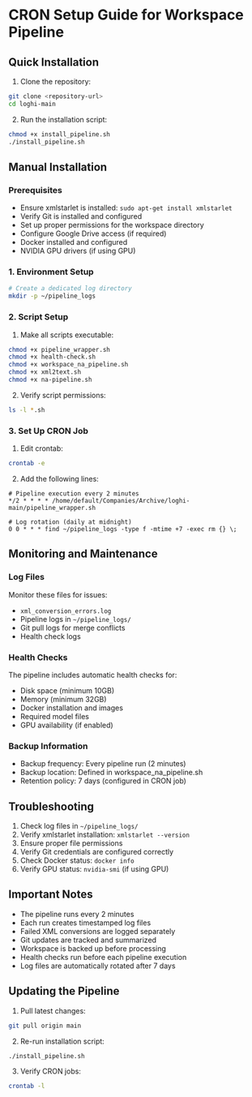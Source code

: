 # CRON Setup Guide for Workspace Pipeline

## Quick Installation
1. Clone the repository:
```bash
git clone <repository-url>
cd loghi-main
```

2. Run the installation script:
```bash
chmod +x install_pipeline.sh
./install_pipeline.sh
```

## Manual Installation

### Prerequisites
- Ensure xmlstarlet is installed: `sudo apt-get install xmlstarlet`
- Verify Git is installed and configured
- Set up proper permissions for the workspace directory
- Configure Google Drive access (if required)
- Docker installed and configured
- NVIDIA GPU drivers (if using GPU)

### 1. Environment Setup
```bash
# Create a dedicated log directory
mkdir -p ~/pipeline_logs
```

### 2. Script Setup
1. Make all scripts executable:
```bash
chmod +x pipeline_wrapper.sh
chmod +x health-check.sh
chmod +x workspace_na_pipeline.sh
chmod +x xml2text.sh
chmod +x na-pipeline.sh
```

2. Verify script permissions:
```bash
ls -l *.sh
```

### 3. Set Up CRON Job
1. Edit crontab:
```bash
crontab -e
```

2. Add the following lines:
```
# Pipeline execution every 2 minutes
*/2 * * * * /home/default/Companies/Archive/loghi-main/pipeline_wrapper.sh

# Log rotation (daily at midnight)
0 0 * * * find ~/pipeline_logs -type f -mtime +7 -exec rm {} \;
```

## Monitoring and Maintenance

### Log Files
Monitor these files for issues:
- `xml_conversion_errors.log`
- Pipeline logs in `~/pipeline_logs/`
- Git pull logs for merge conflicts
- Health check logs

### Health Checks
The pipeline includes automatic health checks for:
- Disk space (minimum 10GB)
- Memory (minimum 32GB)
- Docker installation and images
- Required model files
- GPU availability (if enabled)

### Backup Information
- Backup frequency: Every pipeline run (2 minutes)
- Backup location: Defined in workspace_na_pipeline.sh
- Retention policy: 7 days (configured in CRON job)

## Troubleshooting
1. Check log files in `~/pipeline_logs/`
2. Verify xmlstarlet installation: `xmlstarlet --version`
3. Ensure proper file permissions
4. Verify Git credentials are configured correctly
5. Check Docker status: `docker info`
6. Verify GPU status: `nvidia-smi` (if using GPU)

## Important Notes
- The pipeline runs every 2 minutes
- Each run creates timestamped log files
- Failed XML conversions are logged separately
- Git updates are tracked and summarized
- Workspace is backed up before processing
- Health checks run before each pipeline execution
- Log files are automatically rotated after 7 days

## Updating the Pipeline
1. Pull latest changes:
```bash
git pull origin main
```

2. Re-run installation script:
```bash
./install_pipeline.sh
```

3. Verify CRON jobs:
```bash
crontab -l
``` 